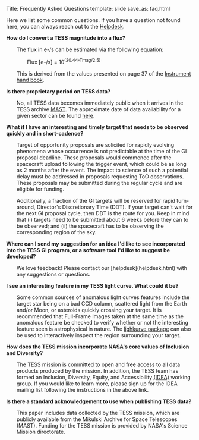 Title: Frequently Asked Questions
template: slide
save_as: faq.html

Here we list some common questions. If you have a question not found here, you can always reach out to the <a href="helpdesk.html#content">Helpdesk</a>. 

**How do I convert a TESS magnitude into a flux?**
<p style="margin-left: 2em">The flux in e-/s can be estimated via the following equation:</p>

<p style="margin-left: 4em">Flux [e-/s] = 10<sup>(20.44-Tmag/2.5)</sup></p>

<p style="margin-left: 2em">This is derived from the values presented on page 37 of the <a href = 'https://archive.stsci.edu/files/live/sites/mast/files/home/missions-and-data/active-missions/tess/_documents/TESS_Instrument_Handbook_v0.1.pdf'>Instrument hand book</a>.</p>


**Is there proprietary period on TESS data?**

<p style="margin-left: 2em">No, all TESS data becomes immediately public when it arrives in the TESS archive <a href = 'https://archive.stsci.edu/tess/'>MAST</a>. The approximate date of data availability for a given sector can be found <a href = 'https://outerspace.stsci.edu/display/TESS/TESS+Holdings+Available+by+MAST+Service'> here</a>.</p>

**What if I have an interesting and timely target that needs to be observed quickly and in short-cadence?**

<p style="margin-left: 2em">Target of opportunity proposals are solicited for rapidly evolving phenomena whose occurrence is not predictable at the time of the GI proposal deadline. These proposals would commence after the spacecraft upload following the trigger event, which could be as long as 2 months after the event. The impact to science of such a potential delay must be addressed in proposals requesting ToO observations. These proposals may be submitted during the regular cycle and are eligible for funding.</p>

<p style="margin-left: 2em">Additionally, a fraction of the GI targets will be reserved for rapid turn-around, Director's Discretionary Time (DDT). If your target can't wait for the next GI proposal cycle, then DDT is the route for you. Keep in mind that (i) targets need to be submitted about 6 weeks before they can to be observed; and (ii) the spacecraft has to be observing the corresponding region of the sky.</p>


**Where can I send my suggestion for an idea I'd like to see incorporated into the TESS GI program, or a software tool I'd like to suggest be developed?**

<p style="margin-left: 2em">We love feedback! Please contact our [helpdesk](helpdesk.html) with any suggestions or questions.</p>

**I see an interesting feature in my TESS light curve. What could it be?**

<p style="margin-left: 2em">Some common sources of anomalous light curves features include the target star being on a bad CCD column, scattered light from the Earth and/or Moon, or asteroids quickly crossing your target. It is recommended that Full-Frame Images taken at the same time as the anomalous feature be checked to verify whether or not the interesting feature seen is astrophysical in nature. The <a href = "https://docs.lightkurve.org/tutorials/1-getting-started/interactively-inspecting-data.html"> lighkurve package</a> can also be used to interactively inspect the region surrounding your target.</p>

**How does the TESS mission incorporate NASA's core values of Inclusion and Diversity?**
<p style="margin-left: 2em">The TESS mission is committed to open and free access to all data products produced by the mission. In addition, the TESS team has formed an Inclusion, Diversity, Equity, and Accessibility <a href = "idea_wg.html">(IDEA)</a> working group. If you would like to learn more, please sign up for the IDEA mailing list following the instructions in the above link. </p>

**Is there a standard acknowledgement to use when publishing TESS data?**

<p style="margin-left: 2em">This paper includes data collected by the TESS mission, which are publicly available from the Mikulski Archive for Space Telescopes (MAST). Funding for the TESS mission is provided by NASA's Science Mission directorate.</p>